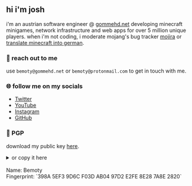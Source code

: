 ## hi i'm josh

i'm an austrian software engineer @ [gommehd.net](https://gommehd.net/) developing minecraft minigames, network infrastructure and web apps for over 5 million unique players. when i'm not coding, i moderate mojang's bug tracker [mojira](https://bugs.mojang.com/) or [translate minecraft into german](https://crowdin.com/project/minecraft).

### 📧 reach out to me

use `bemoty@gommehd.net` or `bemoty@protonmail.com` to get in touch with me.

### 🌐 follow me on my socials

- [Twitter](https://twitter.com/bemoty)
- [YouTube](https://youtube.com/bemoty)
- [Instagram](https://instagram.com/joshoty/)
- [GitHub](https://github.com/bemoty)

<script>
document.querySelector('.markdown-body h1').remove();
</script>

### 🔑 PGP

download my public key [here](https://bemoty.dev/pgp.asc).

<details>
    <summary>or copy it here</summary>
    ```
    -----BEGIN PGP PUBLIC KEY BLOCK-----
Version: BCPG v1.63

mQSuBF/8drQRDADmEeqV9zfyR2J5ih0rXbG0dS21v5IAugDdHEKgVZMmQHs03Lfk
shJ5xWJJstvGDjv96psPACmZe/ZXRKlUE7V0h19nShhrsVCeGnm4pFEP7AETHG1y
l/EINodsnZCJwiV6wBeoc7klNMlGM0PeEndOTjr4XRvrCYtngR+AAED/4Vh9eH3s
yr72bvooGUhvihpohdQBCkuds8ylr82HramoQQqKlIP+t7swQ3BVnNPBbVPzEo/Z
PVMUaV4Lel435Nze6ch98PJKOcK7v8hPALuhEOnGSA9wwKATDX160lJqs81qKUvo
+f9nGVY7ho5Z5ZDXDODSKTG5Dayvim8oZqtKSdd8nGGvMYlBmfMcgPksnS3oPjRu
Tk+ENf52evul27yqCjFgUQxojEAtnpltg3Ud5abVhamhY+6vlTI33igd16wB5R84
Or6oimDRZW3iGH8XDNbQVV5eR9Yy1rTH9xH6CT4dWOMm2YMSjXbegeUzq6pLFjxc
2BHP9ZSaZYlwttUBAINR71ZFNDLyXup6iGFps8wx/C7kuLth4OHnVghMF2BFDADM
1b2yq/bFGZe2YOZ8aUuwtL4YSA0LHPioioITSsDy+yHxUtq6wBUOYgIQUMpGxOIc
m0rr8lvyoM+ebI46wVeRKziB0mlYjxznELKFkNOsQrHhTm55wL9+ddc8rZPXUfWv
R16c2WRCFDtoUOQmt1Nmj6R8KBsw4b9heVowTkpKByqY1og8M8g7TC3MpEBA6fs0
Z/52yHJnYeDP9lEq7A56v3qROcnCU+bBvXsYgXkuilRvkBKjmginnR16R5etKNT1
JzkSoJBcqOiLsrhvn8lGRwkUe33KjeVKbckE2P17vhcqm1y/Jj0Al1oPGByzQeIS
FN+OL88H2pXLYCyEWdQcf1UbQPldQuWw1ONnxYJBLEZUIWxudeO+myJVV1QQcDOy
MHiSKSmJqJOhJsnljNDTTIW2EN4a4R0YlpXA2y9wHuJtQJHnKbjWlLueY5LXPdr6
RvFUCCXhnljkqwazyo7TPvPMxoPJS8rL8kXZ21tQMwPzLDPjZUcn5fagAGNR7wEL
/0J0BfPWoyPJn25YUZsACmJLVHkMUYNTJmMJxjSsxUbEy3EUXoFZv7XJfmxKH2NL
M5pC8msp22ksyD+ibJwqYHEQrCfQQkc8N0hOqlq6ppo3yt763r747hlDlW365WuI
rrJqMIkD2ZjnmIp0HsczHdji2Iqrz2LO9IrDBi4+OzIJh1ef9KR9Ub9PfjjtMvVK
vyuXjNA689pnfD2HKrTHdavi+DsyTW36dSzEQ72YcauHVU3PkE40QNV7MskWtYDT
K7/gnXXDAV5oV3LJ1Y34AHeZk4TP4jYJPHDDWrz8kNLwd9VhQL/d+B49hFECK35O
b/qwL+nM8me8WCw01rF7SbS7lEhoJ+ltahwf8jXKWSARvP7Ui4D2pqbzmrONrWnQ
M94kKbxBGdLoMfQ8s6XF/8hjs95sKQ7HhGlqEMHFMB7sQ6ct7+7MJR2owc+wOgAu
UwFngkg3Vfkmbb6J7lagLeD7uEul/49YwMBBcYakzep5lfa8fP5/TV/jb8f6ge0Z
lbQeQmVtb3R5IDxiZW1vdHlAcHJvdG9ubWFpbC5jb20+iF4EExEKAAYFAl/8drQA
CgkQ4v6OKHqOKCC18AD/SgYeXYG2sbEInCDRlJFwKhsaxS9dpBTpMYJWBGK5/RsA
/jLuz+WT3eqNAysdVuehp/IT3qMHZBiKhykGjkG36wEbuQENBF/8drQQBAD/////
/////8kP2qIhaMI0xMZii4DcHNEpAk4IimfMdAILvqY7E5siUUoIeY40BN3vlRmz
zTpDGzArCm3yXxQ3T+E1bW1RwkXkhbV2Yl5+xvRMQummN+1rC/9ctvQGt+3uOGv7
Womfpa6fJBF8Sx/mSShmUezmU4H//////////wACAgP/VbujDbllMZvajY1cYvAA
bAXboR+AvJRJwaWcaNZoghS1zNJgRZ9j//60/n+5px4WWw2h07a3lT/lR/DnCzyZ
GoeDZU7WFg8Q75oLOT/Jo9C47rX/iRil8/724GntfHsgRsaiN3diS9Y4HOdS55IN
vwBU/VfNsoutgNbiI1uVUWSIXgQYEQoABgUCX/x2tAAKCRDi/o4oeo4oIIU+AP94
ps8uaMb9++B+IeEAM0Jtcg6yK2HPxhAslcc3n9rqlgD/c3lpu7w5Vw9No43CpV8y
ZebNk/SSA/AoaXUSTphanGE=
=9DkB
-----END PGP PUBLIC KEY BLOCK-----
    ```
</details>
<br/>
Name: Bemoty<br/>
Fingerprint: `398A 5EF3 9D6C F03D AB04 97D2 E2FE 8E28 7A8E 2820`